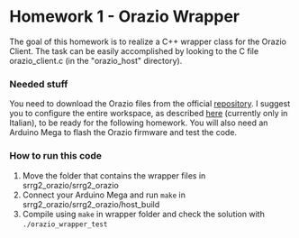 # Homework 1 - Orazio Wrapper
The goal of this homework is to realize a C++ wrapper class for the Orazio Client. The task can be easily accomplished by looking to the C file orazio_client.c (in the "orazio_host" directory).

### Needed stuff

You need to download the Orazio files from the official [repository](https://gitlab.com/srrg-software/srrg2_orazio). I suggest you to configure the entire workspace, as described [here](https://sites.google.com/studenti.uniroma1.it/ing-informatica-sapienza/labiagi) (currently only in Italian), to be ready for the following homework. You will also need an Arduino Mega to flash the Orazio firmware and test the code.

### How to run this code 
1) Move the folder that contains the wrapper files in srrg2_orazio/srrg2_orazio
2) Connect your Arduino Mega and run `make` in srrg2_orazio/srrg2_orazio/host_build
3) Compile using `make` in wrapper folder and check the solution with `./orazio_wrapper_test`
